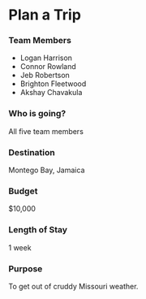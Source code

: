 # Plan a Trip

### Team Members
* Logan Harrison
* Connor Rowland
* Jeb Robertson
* Brighton Fleetwood
* Akshay Chavakula

### Who is going?
All five team members

### Destination
Montego Bay, Jamaica

### Budget
$10,000

### Length of Stay
1 week

### Purpose
To get out of cruddy Missouri weather.